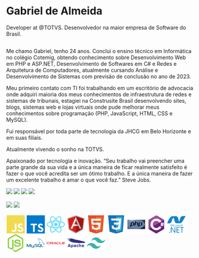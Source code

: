 # Gabriel de Almeida

Developer at @TOTVS.
Desenvolvedor na maior empresa de Software do Brasil.

##

Me chamo Gabriel, tenho 24 anos.
Conclui o ensino técnico em Informática no colégio Cotemig, obtendo conhecimento sobre Desenvolvimento Web em PHP e ASP.NET, Desenvolvimento de Softwares em C# e Redes e Arquitetura de Computadores, atualmente cursando Análise e Desenvolvimento de Sistemas com previsão de conclusão no ano de 2023.

Meu primeiro contato com TI foi trabalhando em um escritório de advocacia onde adquiri maioria dos meus conhecimentos de infraestrutura de redes e sistemas de tribunais, estagiei na Construsite Brasil desenvolvendo sites, blogs, sistemas web e lojas virtuais onde pude melhorar meus conhecimentos sobre programação (PHP, JavaScript, HTML, CSS e MySQL).

Fui responsável por toda parte de tecnologia da JHCG em Belo Horizonte e em suas filiais.

Atualmente vivendo o sonho na TOTVS.

Apaixonado por tecnologia e inovação.
“Seu trabalho vai preencher uma parte grande da sua vida e a única maneira de ficar realmente satisfeito é fazer o que você acredita ser um ótimo trabalho. E a única maneira de fazer um excelente trabalho é amar o que você faz.” Steve Jobs.



<div>
  <a href="https://www.linkedin.com/in/gabriel-de-almeida-5bb7a614a/" target="_blank"><img src="https://img.shields.io/badge/-LinkedIn-%230077B5?style=for-the-badge&logo=linkedin&logoColor=white" target="_blank"></a>
  <a href="https://instagram.com/gabriel.alm31da.galo" target="_blank"><img src="https://img.shields.io/badge/-Instagram-%23E4405F?style=for-the-badge&logo=instagram&logoColor=white" target="_blank"></a>
  <a href = "mailto:gabriel.almeida.p@outlook.com"><img src="https://img.shields.io/badge/-Hotmail-0078D4?style=for-the-badge&logo=microsoft-outlook&logoColor=white" target="_blank"></a>
  <a href="https://twitter.com/Gabr13l_DeV" target="_blank"><img src="https://img.shields.io/badge/-Twitter-%230077B5?style=for-the-badge&logo=twitter&logoColor=white" target="_blank"></a> 
 
</div>

<br>
 <div>
  <img height="180em" src="https://github-readme-stats.vercel.app/api?username=Gabr13dev&show_icons=true&theme=dark&include_all_commits=true&count_private=true&text_color=10b981&title_color=10b981"/>
  <img height="180em" src="https://github-readme-stats.vercel.app/api/top-langs/?username=Gabr13dev&layout=compact&langs_count=7&theme=dark&text_color=10b981&title_color=10b981"/>
</div>
<div style="display: inline_block"><br>
  <img align="center" alt="Js" height="50" width="50" src="https://raw.githubusercontent.com/devicons/devicon/master/icons/javascript/javascript-plain.svg">
  <img align="center" alt="Ts" height="50" width="50" src="https://raw.githubusercontent.com/devicons/devicon/master/icons/typescript/typescript-plain.svg">
  <img align="center" alt="React" height="50" width="50" src="https://raw.githubusercontent.com/devicons/devicon/master/icons/react/react-original.svg">
  <img align="center" alt="Angular" height="50" width="50" src="https://raw.githubusercontent.com/devicons/devicon/master/icons/angularjs/angularjs-original.svg">
  <img align="center" alt="HTML" height="50" width="50" src="https://raw.githubusercontent.com/devicons/devicon/master/icons/html5/html5-original.svg">
  <img align="center" alt="CSS" height="50" width="50" src="https://raw.githubusercontent.com/devicons/devicon/master/icons/css3/css3-original.svg">
  <img align="center" alt="Php" height="50" width="50" src="https://raw.githubusercontent.com/devicons/devicon/master/icons/php/php-original.svg">
  <img align="center" alt="Csharp" height="50" width="50" src="https://raw.githubusercontent.com/devicons/devicon/master/icons/csharp/csharp-original.svg">
  <img align="center" alt=".NET" height="50" width="50" src="https://raw.githubusercontent.com/devicons/devicon/master/icons/dot-net/dot-net-plain-wordmark.svg">
  <img align="center" alt="nodejs" height="50" width="50" src="https://raw.githubusercontent.com/devicons/devicon/master/icons/nodejs/nodejs-original.svg">
  <img align="center" alt="Mysql" height="50" width="50" src="https://raw.githubusercontent.com/devicons/devicon/master/icons/mysql/mysql-plain-wordmark.svg">
  <img align="center" alt="Oracle" height="50" width="50" src="https://raw.githubusercontent.com/devicons/devicon/master/icons/oracle/oracle-original.svg">
  <img align="center" alt="Apache" height="50" width="50" src="https://raw.githubusercontent.com/devicons/devicon/master/icons/apache/apache-plain-wordmark.svg">
  <img align="center" alt="Tailwind" height="50" width="50" src="https://raw.githubusercontent.com/devicons/devicon/master/icons/tailwindcss/tailwindcss-plain.svg">
</div>
<br>

